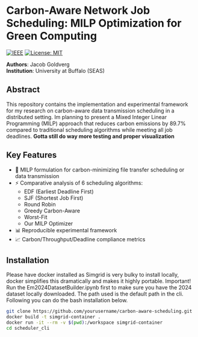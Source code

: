 # Carbon-Aware Network Job Scheduling: MILP Optimization for Green Computing

[![IEEE](https://img.shields.io/badge/IEEE-Conference-blue.svg)](https://www.ieee.org/)
[![License: MIT](https://img.shields.io/badge/License-MIT-yellow.svg)](https://opensource.org/licenses/MIT)

**Authors**: Jacob Goldverg  
**Institution**: University at Buffalo (SEAS)  

## Abstract
This repository contains the implementation and experimental framework for my research on carbon-aware data transmission scheduling in a distributed setting. 
Im planning to present a Mixed Integer Linear Programming (MILP) approach that reduces carbon emissions by 89.7% compared to traditional scheduling algorithms while meeting all job deadlines.
**Gotta still do way more testing and proper visualization**

## Key Features
- 🍃 MILP formulation for carbon-minimizing file transfer scheduling or data transmission
- ⚡ Comparative analysis of 6 scheduling algorithms:
  - EDF (Earliest Deadline First)
  - SJF (Shortest Job First)
  - Round Robin
  - Greedy Carbon-Aware
  - Worst-Fit
  - Our MILP Optimizer
- 📊 Reproducible experimental framework
- 📈 Carbon/Throughput/Deadline compliance metrics

## Installation
Please have docker installed as Simgrid is very bulky to install locally, docker simplifies this dramatically and makes it highly portable.
Important! Run the Em2024DatasetBuilder.ipynb first to make sure you have the 2024 dataset locally downloaded. The path used is the default path in the cli.
Following you can do the bash installation below.

```bash
git clone https://github.com/yourusername/carbon-aware-scheduling.git
docker build -t simgrid-container .
docker run -it --rm -v $(pwd):/workspace simgrid-container
cd scheduler_cli
